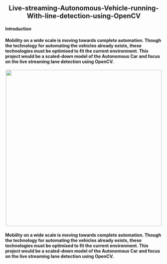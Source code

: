 <h2 align="center"> Live-streaming-Autonomous-Vehicle-running-With-line-detection-using-OpenCV</h2>

<h4 align="left">Introduction
  
<h4 align="left">Mobility on a wide scale is moving towards complete automation. Though the technology for automating the vehicles already exists, these technologies must be optimised to fit the current environment.  This project would be a scaled-down model of the Autonomous Car and focus on the live streaming lane detection using OpenCV.</h4>
  
  
 <p align="center">
  <img width="500" src="https://user-images.githubusercontent.com/74568334/128623886-e2144326-a462-47c9-aac2-612a97886c73.jpg">
</p> 
  
<h4 align="left">Mobility on a wide scale is moving towards complete automation. Though the technology for automating the vehicles already exists, these technologies must be optimised to fit the current environment.  This project would be a scaled-down model of the Autonomous Car and focus on the live streaming lane detection using OpenCV.</h4>

